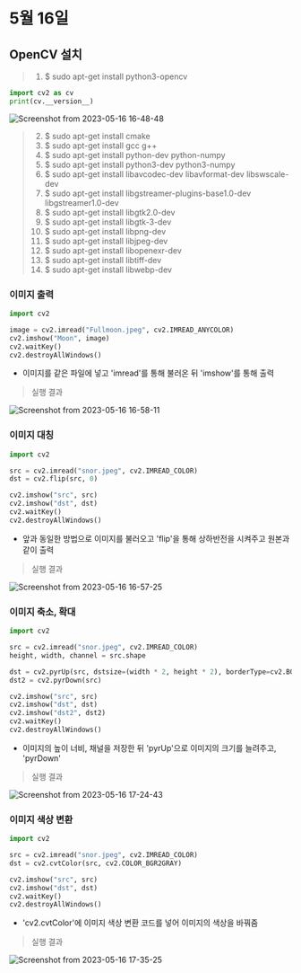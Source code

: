 # 5월 16일
## OpenCV 설치

> 1. $ sudo apt-get install python3-opencv
```python
import cv2 as cv
print(cv.__version__)
```
![Screenshot from 2023-05-16 16-48-48](https://github.com/ajhwan/OpenCV_study/assets/129160008/1ac4f380-f011-456c-b1ee-1a102323fecf)

> 2. $ sudo apt-get install cmake
> 3. $ sudo apt-get install gcc g++
> 4. $ sudo apt-get install python-dev python-numpy
> 5. $ sudo apt-get install python3-dev python3-numpy
> 6. $ sudo apt-get install libavcodec-dev libavformat-dev libswscale-dev
> 7. $ sudo apt-get install libgstreamer-plugins-base1.0-dev libgstreamer1.0-dev
> 8. $ sudo apt-get install libgtk2.0-dev
> 9. $ sudo apt-get install libgtk-3-dev
> 10. $ sudo apt-get install libpng-dev
> 11. $ sudo apt-get install libjpeg-dev
> 12. $ sudo apt-get install libopenexr-dev
> 13. $ sudo apt-get install libtiff-dev
> 14. $ sudo apt-get install libwebp-dev

### 이미지 출력

```python
import cv2

image = cv2.imread("Fullmoon.jpeg", cv2.IMREAD_ANYCOLOR)
cv2.imshow("Moon", image)
cv2.waitKey()
cv2.destroyAllWindows()
```
- 이미지를 같은 파일에 넣고 'imread'를 통해 불러온 뒤 'imshow'를 통해 출력
> 실행 결과

![Screenshot from 2023-05-16 16-58-11](https://github.com/ajhwan/OpenCV_study/assets/129160008/5795925c-a314-4129-9db0-17980b0eb979)

### 이미지 대칭

```python
import cv2

src = cv2.imread("snor.jpeg", cv2.IMREAD_COLOR)
dst = cv2.flip(src, 0)

cv2.imshow("src", src)
cv2.imshow("dst", dst)
cv2.waitKey()
cv2.destroyAllWindows()
```
- 앞과 동일한 방법으로 이미지를 불러오고 'flip'을 통해 상하반전을 시켜주고 원본과 같이 출력
> 실행 결과

![Screenshot from 2023-05-16 16-57-25](https://github.com/ajhwan/OpenCV_study/assets/129160008/e8f1f4c2-4a10-4b4c-a6d7-6e8f2b9cbfb9)

### 이미지 축소, 확대
```python
import cv2

src = cv2.imread("snor.jpeg", cv2.IMREAD_COLOR)
height, width, channel = src.shape

dst = cv2.pyrUp(src, dstsize=(width * 2, height * 2), borderType=cv2.BORDER_DEFAULT)
dst2 = cv2.pyrDown(src)

cv2.imshow("src", src)
cv2.imshow("dst", dst)
cv2.imshow("dst2", dst2)
cv2.waitKey()
cv2.destroyAllWindows()
```
- 이미지의 높이 너비, 채널을 저장한 뒤 'pyrUp'으로 이미지의 크기를 늘려주고, 'pyrDown'
> 실행 결과

![Screenshot from 2023-05-16 17-24-43](https://github.com/ajhwan/OpenCV_study/assets/129160008/7675f255-e8c1-454d-a9a6-1c715139bf3b)

### 이미지 색상 변환
```python
import cv2

src = cv2.imread("snor.jpeg", cv2.IMREAD_COLOR)
dst = cv2.cvtColor(src, cv2.COLOR_BGR2GRAY)

cv2.imshow("src", src)
cv2.imshow("dst", dst)
cv2.waitKey()
cv2.destroyAllWindows()
```
- 'cv2.cvtColor'에 이미지 색상 변환 코드를 넣어 이미지의 색상을 바꿔줌
> 실행 결과

![Screenshot from 2023-05-16 17-35-25](https://github.com/ajhwan/OpenCV_study/assets/129160008/a8169999-e9ee-4d50-bd34-827344b66549)
